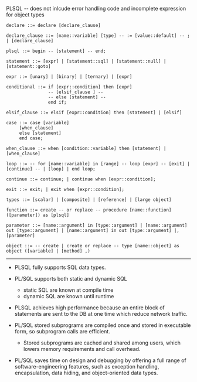 PLSQL -- does not inlcude error handling code and incomplete expression for object types 

```
declare ::= declare [declare_clause]

declare_clause ::= [name::variable] [type] -- := [value::default] -- ; | [declare_clause]

plsql ::= begin -- [statement] -- end;

statement ::= [expr] | [statement::sql] | [statement::null] | [statement::goto]

expr ::= [unary] | [binary] | [ternary] | [expr]

conditional ::= if [expr::condition] then [expr] 
                -- [elsif_clause ] -- 
                -- else [statement] --
                end if;

elsif_clause ::= elsif [expr::condition] then [statement] | [elsif]

case ::= case [variable]
	 [when_clause]
	 else [statement] 
	 end case;

when_clause ::= when [condition::variable] then [statement] | [when_clause]

loop ::= -- for [name::variable] in [range] -- loop [expr] -- [exit] | [continue] -- | [loop] | end loop;

continue ::= continue; | continue when [expr::condition];

exit ::= exit; | exit when [expr::condition];

types ::= [scalar] | [composite] | [reference] | [large object]

function ::= create -- or replace -- procedure [name::function] ([parameter]) as [plsql]

parameter ::= [name::argument] in [type::argument] | [name::argument] out [type::argument] | [name::argument] in out [type::argument] |, [parameter]

object ::= -- create | create or replace -- type [name::object] as object ([variable] | [method] ,)

```
---

- PLSQL fully supports SQL data types.
- PL/SQL supports both static and dynamic SQL
	- static SQL are known at compile time
	- dynamic SQL are known until runtime

- PLSQL achieves high performance because an entire block of statements are sent to the DB at one time which reduce network traffic.
- PL/SQL stored subprograms are compiled once and stored in executable form, so subprogram calls are efficient.
	- Stored subprograms are cached and shared among users, which lowers memory requirements and call overhead.

- PL/SQL saves time on design and debugging by offering a full range of software-engineering features, such as exception handling, encapsulation, data hiding, and object-oriented data types.



